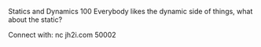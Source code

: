 Statics and Dynamics
100
Everybody likes the dynamic side of things, what about the static?

Connect with:
nc jh2i.com 50002

